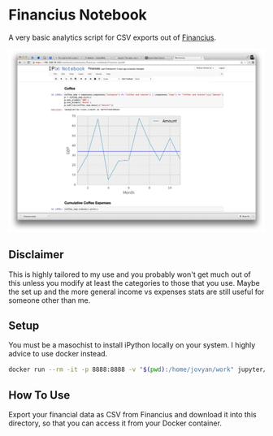 # Financius Notebook

A very basic analytics script for CSV exports out of
[Financius](https://play.google.com/store/apps/details?id=com.code44.finance).

![](screenshot.png)

## Disclaimer

This is highly tailored to my use and you probably won't get much out of this
unless you modify at least the categories to those that you use. Maybe the set
up and the more general income vs expenses stats are still useful for someone
other than me.

## Setup

You must be a masochist to install iPython locally on your system. I highly
advice to use docker instead.

```bash
docker run --rm -it -p 8888:8888 -v "$(pwd):/home/jovyan/work" jupyter/scipy-notebook:e736784a1a8f
```

## How To Use

Export your financial data as CSV from Financius and download it into this
directory, so that you can access it from your Docker container.
